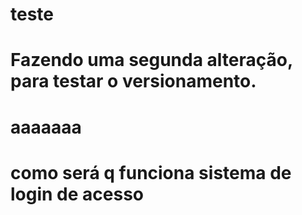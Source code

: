 # teste

# Fazendo uma segunda alteração, para testar o versionamento.

# aaaaaaa

# como será q funciona sistema de login de acesso
